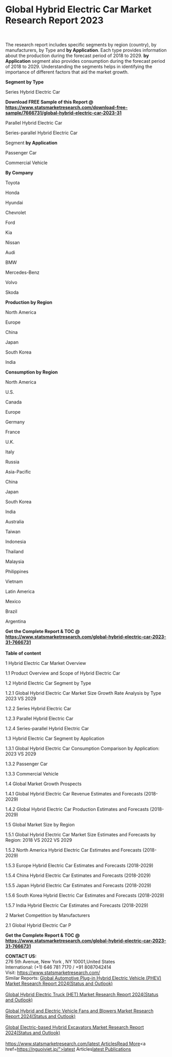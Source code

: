 <h1>Global Hybrid Electric Car Market Research Report 2023</h1><br/><p>The research report includes specific segments by region (country), by manufacturers, by Type and <strong>by Application</strong>. Each type provides information about the production during the forecast period of 2018 to 2029. <strong>by Application</strong> segment also provides consumption during the forecast period of 2018 to 2029. Understanding the segments helps in identifying the importance of different factors that aid the market growth.</p><p><strong>Segment by Type</strong></p><p>Series Hybrid Electric Car</p><p><strong>Download FREE Sample of this Report @ <a href="https://www.statsmarketresearch.com/download-free-sample/7666731/global-hybrid-electric-car-2023-31">https://www.statsmarketresearch.com/download-free-sample/7666731/global-hybrid-electric-car-2023-31</a></strong></p><p>Parallel Hybrid Electric Car</p><p>Series-parallel Hybrid Electric Car</p><p>Segment <strong>by Application</strong></p><p>Passenger Car</p><p>Commercial Vehicle</p><p><strong>By Company</strong></p><p>Toyota</p><p>Honda</p><p>Hyundai</p><p>Chevrolet</p><p>Ford</p><p>Kia</p><p>Nissan</p><p>Audi</p><p>BMW</p><p>Mercedes-Benz</p><p>Volvo</p><p>Skoda</p><p><strong>Production by Region</strong></p><p>North America</p><p>Europe</p><p>China</p><p>Japan</p><p>South Korea</p><p>India</p><p><strong>Consumption by Region</strong></p><p>North America</p><p>U.S.</p><p>Canada</p><p>Europe</p><p>Germany</p><p>France</p><p>U.K.</p><p>Italy</p><p>Russia</p><p>Asia-Pacific</p><p>China</p><p>Japan</p><p>South Korea</p><p>India</p><p>Australia</p><p>Taiwan</p><p>Indonesia</p><p>Thailand</p><p>Malaysia</p><p>Philippines</p><p>Vietnam</p><p>Latin America</p><p>Mexico</p><p>Brazil</p><p>Argentina</p><div><b>Get the Complete Report & TOC @ <a href="https://www.statsmarketresearch.com/global-hybrid-electric-car-2023-31-7666731">https://www.statsmarketresearch.com/global-hybrid-electric-car-2023-31-7666731</a></b></div><br><b>Table of content</b><p>1 Hybrid Electric Car Market Overview<br />
 
  1.1 Product Overview and Scope of Hybrid Electric Car<br />
 
  1.2 Hybrid Electric Car Segment by Type<br />
 
  1.2.1 Global Hybrid Electric Car Market Size Growth Rate Analysis by Type 2023 VS 2029<br />
 
  1.2.2 Series Hybrid Electric Car<br />
 
  1.2.3 Parallel Hybrid Electric Car<br />
 
  1.2.4 Series-parallel Hybrid Electric Car<br />
 
  1.3 Hybrid Electric Car Segment by Application<br />
 
  1.3.1 Global Hybrid Electric Car Consumption Comparison by Application: 2023 VS 2029<br />
 
  1.3.2 Passenger Car<br />
 
  1.3.3 Commercial Vehicle<br />
 
  1.4 Global Market Growth Prospects<br />
 
  1.4.1 Global Hybrid Electric Car Revenue Estimates and Forecasts (2018-2029)<br />
 
  1.4.2 Global Hybrid Electric Car Production Estimates and Forecasts (2018-2029)<br />
 
  1.5 Global Market Size by Region<br />
 
  1.5.1 Global Hybrid Electric Car Market Size Estimates and Forecasts by Region: 2018 VS 2022 VS 2029<br />
 
  1.5.2 North America Hybrid Electric Car Estimates and Forecasts (2018-2029)<br />
 
  1.5.3 Europe Hybrid Electric Car Estimates and Forecasts (2018-2029)<br />
 
  1.5.4 China Hybrid Electric Car Estimates and Forecasts (2018-2029)<br />
 
  1.5.5 Japan Hybrid Electric Car Estimates and Forecasts (2018-2029)<br />
 
  1.5.6 South Korea Hybrid Electric Car Estimates and Forecasts (2018-2029)<br />
 
  1.5.7 India Hybrid Electric Car Estimates and Forecasts (2018-2029)<br />
 
 2 Market Competition by Manufacturers<br />
 
  2.1 Global Hybrid Electric Car P<br><div><b>Get the Complete Report & TOC @ <a href="https://www.statsmarketresearch.com/global-hybrid-electric-car-2023-31-7666731">https://www.statsmarketresearch.com/global-hybrid-electric-car-2023-31-7666731</a></b></div></p> <b>CONTACT US:</b><br>276 5th Avenue, New York , NY 10001,United States<br>International: (+1) 646 781 7170 / +91 8087042414<br>Visit: <a href="https://www.statsmarketresearch.com/">https://www.statsmarketresearch.com/</a><br>Similar Reports: <a href="https://www.statsmarketresearch.com/global-hybrid-electric-car-2023-31-7666731">Global Automotive Plug-in Hybrid Electric Vehicle (PHEV) Market Research Report 2024(Status and Outlook)</a><br/><br/><a href="https://www.statsmarketresearch.com/global-hybrid-electric-car-2023-31-7666731">Global Hybrid Electric Truck (HET) Market Research Report 2024(Status and Outlook)</a><br/><br/><a href="https://www.statsmarketresearch.com/global-hybrid-electric-car-2023-31-7666731">Global Hybrid and Electric Vehicle Fans and Blowers Market Research Report 2024(Status and Outlook)</a><br/><br/><a href="https://www.statsmarketresearch.com/global-hybrid-electric-car-2023-31-7666731">Global Electric-based Hybrid Excavators Market Research Report 2024(Status and Outlook)</a><br/><br/><a href="https://gyeongbokgung.com">https://www.statsmarketresearch.com/</a><a href="https://hallyeomaritime.com">latest Articles</a><a href="https://jingwansa.com">Read More</a><a href=https://nguoiviet.jp/">latest Articles</a><a href="https://www.intelmarketresearch.com/">latest Publications</a>